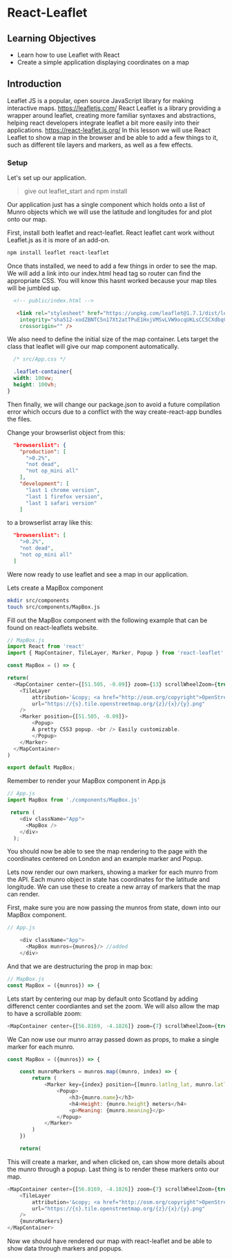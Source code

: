 # React-Leaflet

## Learning Objectives
 - Learn how to use Leaflet with React
 - Create a simple application displaying coordinates on a map

## Introduction
Leaflet JS is a popular, open source JavaScript library for making interactive maps. https://leafletjs.com/ 
React Leaflet is a library providing a wrapper around leaflet, creating more familiar syntaxes and abstractions, helping react developers integrate leaflet a bit more easily into their applications. 
https://react-leaflet.js.org/
In this lesson we will use React Leaflet to show a map in the browser and be able to add a few things to it, such as different tile layers and markers, as well as a few effects.

### Setup

Let's set up our application.

> give out leaflet_start and npm install

Our application just has a single component which holds onto a list of Munro objects which we will use the latitude and longitudes for and plot onto our map.

First, install both leaflet and react-leaflet. React leaflet cant work without Leaflet.js as it is more of an add-on.

```bash
npm install leaflet react-leaflet
```

Once thats installed, we need to add a few things in order to see the map.
We will add a link into our index.html head tag so router can find the appropriate CSS. You will know this hasnt worked because your map tiles will be jumbled up.

```html
  <!-- public/index.html -->

   <link rel="stylesheet" href="https://unpkg.com/leaflet@1.7.1/dist/leaflet.css"
    integrity="sha512-xodZBNTC5n17Xt2atTPuE1HxjVMSvLVW9ocqUKLsCC5CXdbqCmblAshOMAS6/keqq/sMZMZ19scR4PsZChSR7A=="
    crossorigin="" />
```

We also need to define the initial size of the map container. Lets target the class that leaflet will give our map component automatically.

```css
  /* src/App.css */

  .leaflet-container{
  width: 100vw;
  height: 100vh;
}
```
Then finally, we will change our package.json to avoid a future compilation error which occurs due to a conflict with the way create-react-app bundles the files.

Change your browserlist object from this: 

```json
  "browserslist": {
    "production": [
      ">0.2%",
      "not dead",
      "not op_mini all"
    ],
    "development": [
      "last 1 chrome version",
      "last 1 firefox version",
      "last 1 safari version"
    ]
```

to a browserlist array like this: 

```json
  "browserslist": [
    ">0.2%",
    "not dead",
    "not op_mini all"
  ]
  ```

Were now ready to use leaflet and see a map in our application.

Lets create a MapBox component

```bash
mkdir src/components
touch src/components/MapBox.js
```

Fill out the MapBox component with the following example that can be found on react-leaflets website.
```js
// MapBox.js
import React from 'react'
import { MapContainer, TileLayer, Marker, Popup } from 'react-leaflet'

const MapBox = () => {

return(
  <MapContainer center={[51.505, -0.09]} zoom={13} scrollWheelZoom={true}>
    <TileLayer
        attribution='&copy; <a href="http://osm.org/copyright">OpenStreetMap</a> contributors'
        url="https://{s}.tile.openstreetmap.org/{z}/{x}/{y}.png"
    />
    <Marker position={[51.505, -0.09]}>
        <Popup>
        A pretty CSS3 popup. <br /> Easily customizable.
        </Popup>
    </Marker>
  </MapContainer>
)

export default MapBox;
```

Remember to render your MapBox component in App.js

```js
// App.js
import MapBox from './components/MapBox.js'

 return (
    <div className="App">
      <MapBox /> 
    </div>
  );
```

You should now be able to see the map rendering to the page with the coordinates centered on London and an example marker and Popup. 

Lets now render our own markers, showing a marker for each munro from the API. Each munro object in state has coordinates for the latitude and longitude. We can use these to create a new array of markers that the map can render. 

First, make sure you are now passing the munros from state, down into our MapBox component.

```js
// App.js

    <div className="App">
      <MapBox munros={munros}/> //added
    </div>
```
And that we are destructuring the prop in map box: 

```js
// MapBox.js
const MapBox = ({munros}) => {
```

Lets start by centering our map by default onto Scotland by adding differenct center coordiantes and set the zoom. We will also allow the map to have a scrollable zoom:

```js
<MapContainer center={[56.8169, -4.1826]} zoom={7} scrollWheelZoom={true}>
```

We Can now use our munro array passed down as props, to make a single marker for each munro. 

```js
const MapBox = ({munros}) => {

    const munroMarkers = munros.map((munro, index) => {
        return (
            <Marker key={index} position={[munro.latlng_lat, munro.latlng_lng]}>
                <Popup>
                    <h3>{munro.name}</h3>
                    <h4>Height: {munro.height} meters</h4>
                    <p>Meaning: {munro.meaning}</p>
                </Popup>
            </Marker>
        )
    })

    return(
```
This will create a marker, and when clicked on, can show more details about the munro through a popup.
Last thing is to render these markers onto our map.

```js
<MapContainer center={[56.8169, -4.1826]} zoom={7} scrollWheelZoom={true}>
    <TileLayer
        attribution='&copy; <a href="http://osm.org/copyright">OpenStreetMap</a> contributors'
        url="https://{s}.tile.openstreetmap.org/{z}/{x}/{y}.png"
    />
    {munroMarkers}
</MapContainer>
```

Now we should have rendered our map with react-leaflet and be able to show data through markers and popups. 













